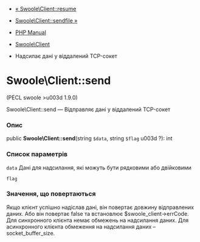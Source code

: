 - [« Swoole\Client::resume](swoole-client.resume.md)
- [Swoole\Client::sendfile »](swoole-client.sendfile.md)

- [PHP Manual](index.md)
- [Swoole\Client](class.swoole-client.md)
- Надсилає дані у віддалений TCP-сокет

# Swoole\Client::send

(PECL swoole \>u003d 1.9.0)

Swoole\Client::send — Відправляє дані у віддалений TCP-сокет

### Опис

public **Swoole\Client::send**(string `$data`, string `$flag` u003d ?): int

### Список параметрів

`data`
Дані для надсилання, які можуть бути рядковими або двійковими

`flag`

### Значення, що повертаються

Якщо клієнт успішно надіслав дані, він повертає довжину відправлених
даних. Або він повертає false та встановлює
$swoole_client-\>errCode. Для синхронного клієнта немає обмежень на
надсилання даних. Для асинхронного клієнта обмеження на надсилання
даних – socket_buffer_size.
